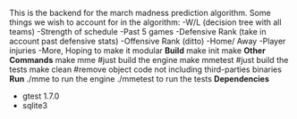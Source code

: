 This is the backend for the march madness prediction algorithm. Some things we wish to account for in the algorithm:
-W/L (decision tree with all teams)
-Strength of schedule
-Past 5 games
-Defensive Rank (take in account past defensive stats)
-Offensive Rank (ditto)
-Home/ Away
-Player injuries
-More, Hoping to make it modular
**Build**
make init
make
**Other Commands**
make mme #just build the engine
make mmetest #just build the tests
make clean #remove object code not including third-parties binaries
**Run**
./mme to run the engine
./mmetest to run the tests
**Dependencies**
* gtest 1.7.0
* sqlite3

